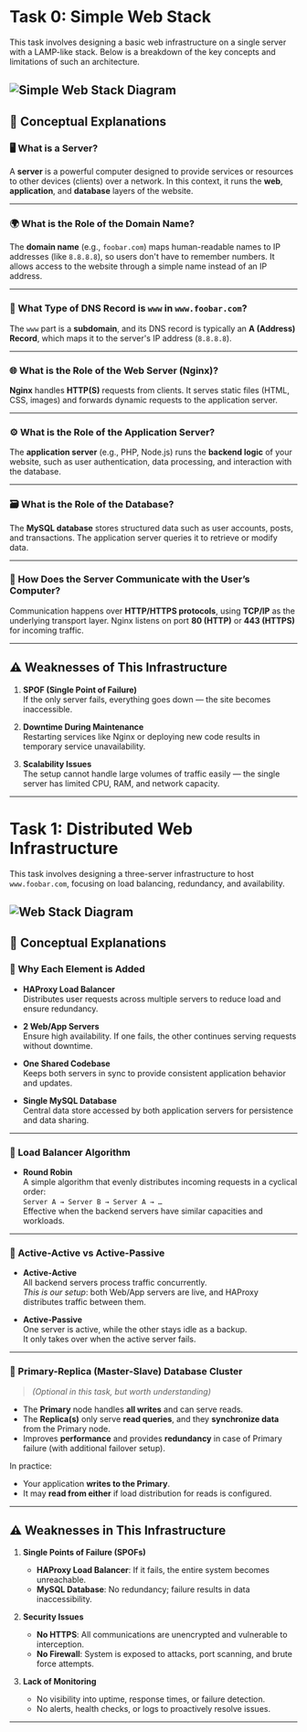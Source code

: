 # Task 0: Simple Web Stack

This task involves designing a basic web infrastructure on a single server with a LAMP-like stack. Below is a breakdown of the key concepts and limitations of such an architecture.

![Simple Web Stack Diagram](0x09-web_infrastructure_design/Web-Infrastructure.png)
---


## 🧠 Conceptual Explanations

### 🖥️ What is a Server?
A **server** is a powerful computer designed to provide services or resources to other devices (clients) over a network. In this context, it runs the **web**, **application**, and **database** layers of the website.

---

### 🌍 What is the Role of the Domain Name?
The **domain name** (e.g., `foobar.com`) maps human-readable names to IP addresses (like `8.8.8.8`), so users don't have to remember numbers. It allows access to the website through a simple name instead of an IP address.

---

### 📛 What Type of DNS Record is `www` in `www.foobar.com`?
The `www` part is a **subdomain**, and its DNS record is typically an **A (Address) Record**, which maps it to the server's IP address (`8.8.8.8`).

---

### 🌐 What is the Role of the Web Server (Nginx)?
**Nginx** handles **HTTP(S)** requests from clients. It serves static files (HTML, CSS, images) and forwards dynamic requests to the application server.

---

### ⚙️ What is the Role of the Application Server?
The **application server** (e.g., PHP, Node.js) runs the **backend logic** of your website, such as user authentication, data processing, and interaction with the database.

---

### 🗃️ What is the Role of the Database?
The **MySQL database** stores structured data such as user accounts, posts, and transactions. The application server queries it to retrieve or modify data.

---

### 📡 How Does the Server Communicate with the User’s Computer?
Communication happens over **HTTP/HTTPS protocols**, using **TCP/IP** as the underlying transport layer. Nginx listens on port **80 (HTTP)** or **443 (HTTPS)** for incoming traffic.

---

## ⚠️ Weaknesses of This Infrastructure

1. **SPOF (Single Point of Failure)**  
   If the only server fails, everything goes down — the site becomes inaccessible.

2. **Downtime During Maintenance**  
   Restarting services like Nginx or deploying new code results in temporary service unavailability.

3. **Scalability Issues**  
   The setup cannot handle large volumes of traffic easily — the single server has limited CPU, RAM, and network capacity.

---

# Task 1: Distributed Web Infrastructure

This task involves designing a three-server infrastructure to host `www.foobar.com`, focusing on load balancing, redundancy, and availability.

![ Web Stack Diagram](0x09-web_infrastructure_design/1-distributed_web_infrastructure.png)
---

## 🧠 Conceptual Explanations

### 🔧 Why Each Element is Added

- **HAProxy Load Balancer**  
  Distributes user requests across multiple servers to reduce load and ensure redundancy.

- **2 Web/App Servers**  
  Ensure high availability. If one fails, the other continues serving requests without downtime.

- **One Shared Codebase**  
  Keeps both servers in sync to provide consistent application behavior and updates.

- **Single MySQL Database**  
  Central data store accessed by both application servers for persistence and data sharing.

---

### 🔁 Load Balancer Algorithm

- **Round Robin**  
  A simple algorithm that evenly distributes incoming requests in a cyclical order:  
  `Server A → Server B → Server A → …`  
  Effective when the backend servers have similar capacities and workloads.

---

### 🔄 Active-Active vs Active-Passive

- **Active-Active**  
  All backend servers process traffic concurrently.  
  _This is our setup_: both Web/App servers are live, and HAProxy distributes traffic between them.

- **Active-Passive**  
  One server is active, while the other stays idle as a backup.  
  It only takes over when the active server fails.

---

### 🧬 Primary-Replica (Master-Slave) Database Cluster

> _(Optional in this task, but worth understanding)_

- The **Primary** node handles **all writes** and can serve reads.
- The **Replica(s)** only serve **read queries**, and they **synchronize data** from the Primary node.
- Improves **performance** and provides **redundancy** in case of Primary failure (with additional failover setup).
  
In practice:
- Your application **writes to the Primary**.
- It may **read from either** if load distribution for reads is configured.

---

## ⚠️ Weaknesses in This Infrastructure

1. **Single Points of Failure (SPOFs)**  
   - **HAProxy Load Balancer**: If it fails, the entire system becomes unreachable.  
   - **MySQL Database**: No redundancy; failure results in data inaccessibility.

2. **Security Issues**  
   - **No HTTPS**: All communications are unencrypted and vulnerable to interception.  
   - **No Firewall**: System is exposed to attacks, port scanning, and brute force attempts.

3. **Lack of Monitoring**  
   - No visibility into uptime, response times, or failure detection.  
   - No alerts, health checks, or logs to proactively resolve issues.

---

